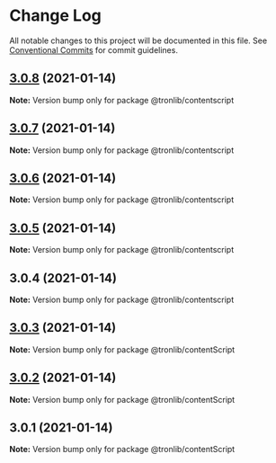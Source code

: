 # Change Log

All notable changes to this project will be documented in this file.
See [Conventional Commits](https://conventionalcommits.org) for commit guidelines.

## [3.0.8](https://github.com/Onotoko/tronlib/compare/@tronlib/contentscript@3.0.7...@tronlib/contentscript@3.0.8) (2021-01-14)

**Note:** Version bump only for package @tronlib/contentscript





## [3.0.7](https://github.com/Onotoko/tronlib/compare/@tronlib/contentscript@3.0.6...@tronlib/contentscript@3.0.7) (2021-01-14)

**Note:** Version bump only for package @tronlib/contentscript





## [3.0.6](https://github.com/Onotoko/tronlib/compare/@tronlib/contentscript@3.0.5...@tronlib/contentscript@3.0.6) (2021-01-14)

**Note:** Version bump only for package @tronlib/contentscript





## [3.0.5](https://github.com/Onotoko/tronlib/compare/@tronlib/contentscript@3.0.4...@tronlib/contentscript@3.0.5) (2021-01-14)

**Note:** Version bump only for package @tronlib/contentscript





## 3.0.4 (2021-01-14)

**Note:** Version bump only for package @tronlib/contentscript





## [3.0.3](https://github.com/Onotoko/tronlib/compare/@tronlib/contentScript@3.0.2...@tronlib/contentScript@3.0.3) (2021-01-14)

**Note:** Version bump only for package @tronlib/contentScript





## [3.0.2](https://github.com/Onotoko/tronlib/compare/@tronlib/contentScript@3.0.1...@tronlib/contentScript@3.0.2) (2021-01-14)

**Note:** Version bump only for package @tronlib/contentScript





## 3.0.1 (2021-01-14)

**Note:** Version bump only for package @tronlib/contentScript
